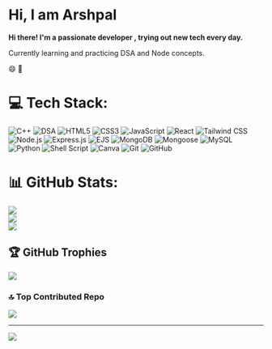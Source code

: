 # Hi, I am Arshpal

**Hi there! I'm a passionate developer , trying out new tech every day.**

Currently learning and practicing DSA and Node concepts.


 :smile: :brain:


# 💻 Tech Stack:
![C++](https://img.shields.io/badge/c++-%2300599C.svg?style=for-the-badge&logo=c%2B%2B&logoColor=white)
![DSA](https://img.shields.io/badge/DSA-%23ff5722.svg?style=for-the-badge&logo=leetcode&logoColor=white)
![HTML5](https://img.shields.io/badge/html5-%23E34F26.svg?style=for-the-badge&logo=html5&logoColor=white)
![CSS3](https://img.shields.io/badge/css3-%231572B6.svg?style=for-the-badge&logo=css3&logoColor=white)
![JavaScript](https://img.shields.io/badge/javascript-%23F7DF1E.svg?style=for-the-badge&logo=javascript&logoColor=black)
![React](https://img.shields.io/badge/react-%2361DAFB.svg?style=for-the-badge&logo=react&logoColor=black)
![Tailwind CSS](https://img.shields.io/badge/tailwindcss-%2306B6D4.svg?style=for-the-badge&logo=tailwindcss&logoColor=white)
![Node.js](https://img.shields.io/badge/node.js-6DA55F?style=for-the-badge&logo=node.js&logoColor=white)
![Express.js](https://img.shields.io/badge/express.js-%23404d59.svg?style=for-the-badge&logo=express&logoColor=white)
![EJS](https://img.shields.io/badge/ejs-%23000000.svg?style=for-the-badge&logo=ejs&logoColor=white)
![MongoDB](https://img.shields.io/badge/MongoDB-%234ea94b.svg?style=for-the-badge&logo=mongodb&logoColor=white)
![Mongoose](https://img.shields.io/badge/mongoose-%23880000.svg?style=for-the-badge&logo=mongoose&logoColor=white)
![MySQL](https://img.shields.io/badge/mysql-4479A1.svg?style=for-the-badge&logo=mysql&logoColor=white)
![Python](https://img.shields.io/badge/python-3670A0?style=for-the-badge&logo=python&logoColor=white)
![Shell Script](https://img.shields.io/badge/shell-%23121011.svg?style=for-the-badge&logo=gnu-bash&logoColor=white)
![Canva](https://img.shields.io/badge/Canva-%2300C4CC.svg?style=for-the-badge&logo=canva&logoColor=white)
![Git](https://img.shields.io/badge/git-%23F05033.svg?style=for-the-badge&logo=git&logoColor=white)
![GitHub](https://img.shields.io/badge/github-%23121011.svg?style=for-the-badge&logo=github&logoColor=white)

# 📊 GitHub Stats:
![](https://github-readme-stats.vercel.app/api?username=notsoarsh&theme=dark&hide_border=false&include_all_commits=false&count_private=false)<br/>
![](https://github-readme-streak-stats.herokuapp.com/?user=notsoarsh&theme=dark&hide_border=false)<br/>
![](https://github-readme-stats.vercel.app/api/top-langs/?username=notsoarsh&theme=dark&hide_border=false&include_all_commits=false&count_private=false&layout=compact)

## 🏆 GitHub Trophies
![](https://github-profile-trophy.vercel.app/?username=notsoarsh&theme=radical&no-frame=false&no-bg=false&margin-w=4)

### 🔝 Top Contributed Repo
![](https://github-contributor-stats.vercel.app/api?username=notsoarsh&limit=5&theme=dark&combine_all_yearly_contributions=true)

---
[![](https://visitcount.itsvg.in/api?id=notsoarsh&icon=0&color=0)](https://visitcount.itsvg.in)

<!-- Proudly created with GPRM ( https://gprm.itsvg.in ) -->
